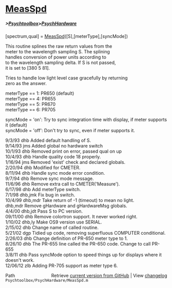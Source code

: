 # [MeasSpd](MeasSpd)
##### >[Psychtoolbox](Psychtoolbox)>[PsychHardware](PsychHardware)

[spectrum,qual] = [MeasSpd](MeasSpd)([S],[meterType],[syncMode])  
  
This routine splines the raw return values from the  
meter to the wavelength sampling S.  The splining  
handles conversion of power units according to  
to the wavelength sampling delta.  If S is not passed,  
it is set to [380 5 81].  
  
Tries to handle low light level case gracefully by returning  
zero as the answer.  
  
meterType == 1:  PR650 (default)  
meterType == 4:  PR655  
meterType == 5:  PR670  
meterType == 6:  PR705  
  
syncMode = 'on':  Try to sync integration time with display, if meter supports it (default)  
syncMode = 'off': Don't try to sync, even if meter supports it.  
  
9/3/93      dhb     Added default handling of S.  
9/14/93     jms     Added global no hardware switch  
10/1/93     dhb     Removed print on error, passed qual on up  
10/4/93     dhb     Handle quality code 18 properly.  
1/16/94     jms     Removed 'exist' check and declared globals.  
2/20/94     dhb     Modified for CMETER.  
8/11/94     dhb     Handle sync mode error condition.  
9/7/94      dhb     Remove sync mode message.  
11/6/96       dhb     Remove extra call to CMETER('Measure').  
6/17/98       dhb     Add meterType switch.  
7/1/98        dhb,jmk Fix bug in switch.  
10/4/99       dhb,mdr Take return of -1 (timeout) to mean no light.  
              dhb,mdr Remove gHardware and gHardwareMsg globals.  
4/4/00        dhb,jdt Pass S to PC version.  
09/11/00      dhb   Remove colortron support.  It never worked right.  
1/10/02       dhb,ly Make OS9 version use SERIAL.  
2/15/02       dhb   Change name of called routine.  
5/21/02       dgp   Tidied up code, removing superfluous COMPUTER conditional.  
2/26/03       dhb   Change definition of PR-650 meter type to 1.  
8/26/10       dhb   The PR-655 line called the PR-650 code.  Change to call PR-655  
3/8/11        dhb   Pass syncMode option to speed things up for displays where it doesn't work.  
12/06/12      zlb   Adding PR-705 support as meter type 6.  




<div class="code_header" style="text-align:right;">
  <span style="float:left;">Path&nbsp;&nbsp;</span> <span class="counter">Retrieve <a href=
  "https://raw.github.com/Psychtoolbox-3/Psychtoolbox-3/beta/Psychtoolbox/PsychHardware/MeasSpd.m">current version from GitHub</a> | View <a href=
  "https://github.com/Psychtoolbox-3/Psychtoolbox-3/commits/beta/Psychtoolbox/PsychHardware/MeasSpd.m">changelog</a></span>
</div>
<div class="code">
  <code>Psychtoolbox/PsychHardware/MeasSpd.m</code>
</div>

